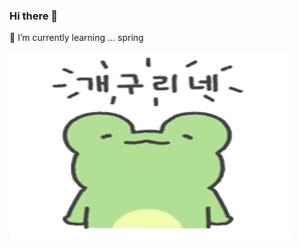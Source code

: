 ### Hi there 👋
🌱 I’m currently learning ... spring 

<img src="/images.png" width="450px" height="300px" title="px(픽셀) 크기 설정" alt="RubberDuck"></img><br/>
